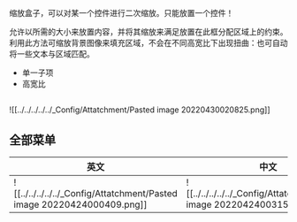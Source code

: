 缩放盒子，可以对某一个控件进行二次缩放。只能放置一个控件！

允许以所需的大小来放置内容，并将其缩放来满足放置在此框分配区域上的约束。
利用此方法可缩放背景图像来填充区域，不会在不同高宽比下出现扭曲：也可自动将一些文本与区域匹配。

- 单一子项
- 高宽比

## 

![[../../../../../_Config/Attatchment/Pasted image 20220430020825.png]]


## 全部菜单


| 英文 | 中文 |
| ---- | ---- |
| ![[../../../../../_Config/Attatchment/Pasted image 20220424000409.png]] | ![[../../../../../_Config/Attatchment/Pasted image 20220424003152.png]] |